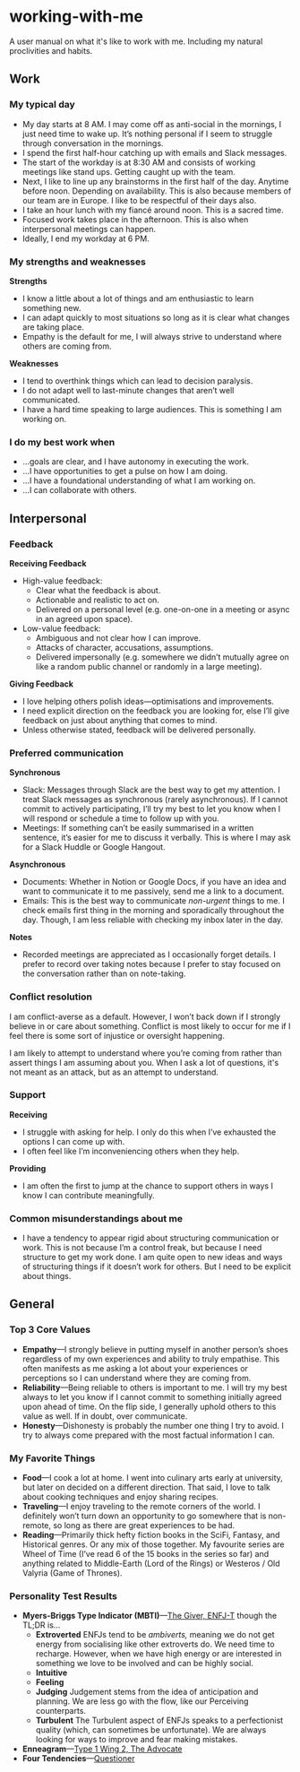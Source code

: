 # working-with-me
A user manual on what it's like to work with me. Including my natural proclivities and habits.

## Work

### My typical day

- My day starts at 8 AM. I may come off as anti-social in the mornings, I just need time to wake up. It’s nothing personal if I seem to struggle through conversation in the mornings.
- I spend the first half-hour catching up with emails and Slack messages.
- The start of the workday is at 8:30 AM and consists of working meetings like stand ups. Getting caught up with the team.
- Next, I like to line up any brainstorms in the first half of the day. Anytime before noon. Depending on availability. This is also because members of our team are in Europe. I like to be respectful of their days also.
- I take an hour lunch with my fiancé around noon. This is a sacred time.
- Focused work takes place in the afternoon. This is also when interpersonal meetings can happen.
- Ideally, I end my workday at 6 PM.

### My strengths and weaknesses

**Strengths**

- I know a little about a lot of things and am enthusiastic to learn something new.
- I can adapt quickly to most situations so long as it is clear what changes are taking place.
- Empathy is the default for me, I will always strive to understand where others are coming from.

**Weaknesses**

- I tend to overthink things which can lead to decision paralysis.
- I do not adapt well to last-minute changes that aren’t well communicated.
- I have a hard time speaking to large audiences. This is something I am working on.

### I do my best work when

- …goals are clear, and I have autonomy in executing the work.
- …I have opportunities to get a pulse on how I am doing.
- …I have a foundational understanding of what I am working on.
- …I can collaborate with others.

## Interpersonal

### Feedback

**Receiving Feedback**

- High-value feedback:
    - Clear what the feedback is about.
    - Actionable and realistic to act on.
    - Delivered on a personal level (e.g. one-on-one in a meeting or async in an agreed upon space).
- Low-value feedback:
    - Ambiguous and not clear how I can improve.
    - Attacks of character, accusations, assumptions.
    - Delivered impersonally (e.g. somewhere we didn’t mutually agree on like a random public channel or randomly in a large meeting).

**Giving Feedback**

- I love helping others polish ideas—optimisations and improvements.
- I need explicit direction on the feedback you are looking for, else I’ll give feedback on just about anything that comes to mind.
- Unless otherwise stated, feedback will be delivered personally.

### Preferred communication

**Synchronous**

- Slack: Messages through Slack are the best way to get my attention. I treat Slack messages as synchronous (rarely asynchronous). If I cannot commit to actively participating, I’ll try my best to let you know when I will respond or schedule a time to follow up with you.
- Meetings: If something can’t be easily summarised in a written sentence, it’s easier for me to discuss it verbally. This is where I may ask for a Slack Huddle or Google Hangout.

**Asynchronous**

- Documents: Whether in Notion or Google Docs, if you have an idea and want to communicate it to me passively, send me a link to a document.
- Emails: This is the best way to communicate *non-urgent* things to me. I check emails first thing in the morning and sporadically throughout the day. Though, I am less reliable with checking my inbox later in the day.

**Notes**

- Recorded meetings are appreciated as I occasionally forget details. I prefer to record over taking notes because I prefer to stay focused on the conversation rather than on note-taking.

### Conflict resolution

I am conflict-averse as a default. However, I won’t back down if I strongly believe in or care about something. Conflict is most likely to occur for me if I feel there is some sort of injustice or oversight happening. 

I am likely to attempt to understand where you’re coming from rather than assert things I am assuming about you. When I ask a lot of questions, it's not meant as an attack, but as an attempt to understand. 

### Support

**Receiving**

- I struggle with asking for help. I only do this when I’ve exhausted the options I can come up with.
- I often feel like I’m inconveniencing others when they help.

**Providing**

- I am often the first to jump at the chance to support others in ways I know I can contribute meaningfully.

### Common misunderstandings about me

- I have a tendency to appear rigid about structuring communication or work. This is not because I’m a control freak, but because I need structure to get my work done. I am quite open to new ideas and ways of structuring things if it doesn’t work for others. But I need to be explicit about things.

## General

### Top 3 Core Values

- **Empathy**—I strongly believe in putting myself in another person’s shoes regardless of my own experiences and ability to truly empathise. This often manifests as me asking a lot about your experiences or perceptions so I can understand where they are coming from.
- **Reliability**—Being reliable to others is important to me. I will try my best always to let you know if I cannot commit to something initially agreed upon ahead of time. On the flip side, I generally uphold others to this value as well. If in doubt, over communicate.
- **Honesty**—Dishonesty is probably the number one thing I try to avoid. I try to always come prepared with the most factual information I can.

### My Favorite Things

- **Food**—I cook a lot at home. I went into culinary arts early at university, but later on decided on a different direction. That said, I love to talk about cooking techniques and enjoy sharing recipes.
- **Traveling**—I enjoy traveling to the remote corners of the world. I definitely won’t turn down an opportunity to go somewhere that is non-remote, so long as there are great experiences to be had.
- **Reading**—Primarily thick hefty fiction books in the SciFi, Fantasy, and Historical genres. Or any mix of those together. My favourite series are Wheel of Time (I’ve read 6 of the 15 books in the series so far) and anything related to Middle-Earth (Lord of the Rings) or Westeros / Old Valyria (Game of Thrones).

### Personality Test Results

- **Myers-Briggs Type Indicator (MBTI)**—[The Giver, ENFJ-T](https://www.xpersonalitytest.com/enfj/enfj-t) though the TL;DR is…
    - **Extroverted** ENFJs tend to be *ambiverts,* meaning we do not get energy from socialising like other extroverts do. We need time to recharge. However, when we have high energy or are interested in something we love to be involved and can be highly social.
    - **Intuitive**
    - **Feeling**
    - **Judging** Judgement stems from the idea of anticipation and planning. We are less go with the flow, like our Perceiving counterparts.
    - **Turbulent** The Turbulent aspect of ENFJs speaks to a perfectionist quality (which, can sometimes be unfortunate). We are always looking for ways to improve and fear making mistakes.
- **Enneagram**—[Type 1 Wing 2, The Advocate](https://www.enneagraminstitute.com/type-1/)
- **Four Tendencies**—[Questioner](https://www.shortform.com/blog/questioner-tendency/)

